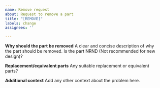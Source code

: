 ```yaml
---
name: Remove request
about: Request to remove a part
title: "[REMOVE]"
labels: change
assignees: ''

---
```


**Why should the part be removed**
A clear and concise description of why the part should be removed. Is the part NRND (Not recommended for new design)?

**Replacement/equivalent parts**
Any suitable replacement or equivalent parts?

**Additional context**
Add any other context about the problem here.
